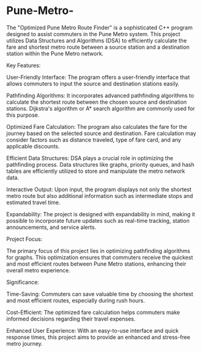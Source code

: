# Pune-Metro-


The "Optimized Pune Metro Route Finder" is a sophisticated C++ program designed to assist commuters in the Pune Metro system. This project utilizes Data Structures and Algorithms (DSA) to efficiently calculate the fare and shortest metro route between a source station and a destination station within the Pune Metro network.

Key Features:

User-Friendly Interface: The program offers a user-friendly interface that allows commuters to input the source and destination stations easily.

Pathfinding Algorithms: It incorporates advanced pathfinding algorithms to calculate the shortest route between the chosen source and destination stations. Dijkstra's algorithm or A* search algorithm are commonly used for this purpose.

Optimized Fare Calculation: The program also calculates the fare for the journey based on the selected source and destination. Fare calculation may consider factors such as distance traveled, type of fare card, and any applicable discounts.

Efficient Data Structures: DSA plays a crucial role in optimizing the pathfinding process. Data structures like graphs, priority queues, and hash tables are efficiently utilized to store and manipulate the metro network data.

Interactive Output: Upon input, the program displays not only the shortest metro route but also additional information such as intermediate stops and estimated travel time.

Expandability: The project is designed with expandability in mind, making it possible to incorporate future updates such as real-time tracking, station announcements, and service alerts.

Project Focus:

The primary focus of this project lies in optimizing pathfinding algorithms for graphs. This optimization ensures that commuters receive the quickest and most efficient routes between Pune Metro stations, enhancing their overall metro experience.

Significance:

Time-Saving: Commuters can save valuable time by choosing the shortest and most efficient routes, especially during rush hours.

Cost-Efficient: The optimized fare calculation helps commuters make informed decisions regarding their travel expenses.

Enhanced User Experience: With an easy-to-use interface and quick response times, this project aims to provide an enhanced and stress-free metro journey.
